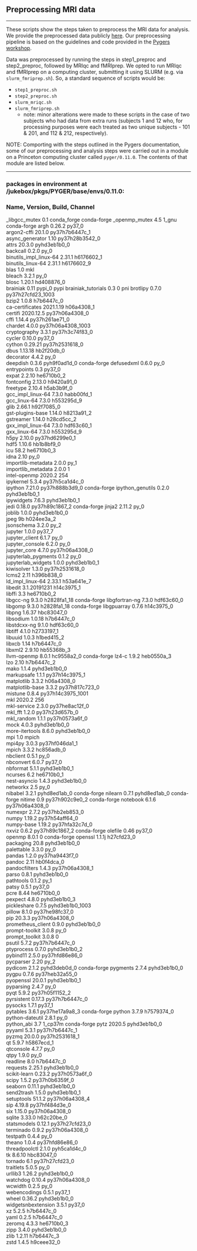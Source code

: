 ## Preprocessing MRI data
---------------------------------

These scripts show the steps taken to preprocess the MRI data for analysis. We provide the preprocessed data publicly [here](https://www.dropbox.com/scl/fo/6wzepx3baxel0f4n62k3s/AP4xny1B7vN7hXr6pBclmw8?rlkey=2kr2y9ba748lhhsu35avv51e2&st=fhbupdc6&dl=0). Our preprocessing pipeline is based on the guidelines and code provided in the [Pygers workshop](https://brainhack-princeton.github.io/handbook/content_pages/pygers_workshops/syllabus2020.html). 

Data was preprocessed by running the steps in step1_preproc and step2_preproc, followed by MRIqc and fMRIprep. We opted to run MRIqc and fMRIprep on a computing cluster, submitting it using SLURM (e.g. via `slurm_fmriprep.sh`). So, a standard sequence of scripts would be:
  - `step1_preproc.sh`
  - `step2_preproc.sh`
  - `slurm_mriqc.sh` 
  - `slurm_fmriprep.sh` 
    * note: minor alterations were made to these scripts in the case of two subjects who had data from extra runs (subjects 1 and 12 who, for processing purposes were each treated as two unique subjects - 101 & 201, and 112 & 212, respectively).
   
NOTE: Comporting with the steps outlined in the Pygers documentation, some of our preprocessing and analysis steps were carried out in a module on a Princeton computing cluster called `pyger/0.11.0`. The contents of that module are listed below.

--------------------------

### packages in environment at /jukebox/pkgs/PYGER/base/envs/0.11.0:

### Name,                    Version,                   Build,  Channel
_libgcc_mutex             0.1                 conda_forge    conda-forge
_openmp_mutex             4.5                       1_gnu    conda-forge
argh                      0.26.2                   py37_0  
argon2-cffi               20.1.0           py37h7b6447c_1  
async_generator           1.10             py37h28b3542_0  
attrs                     20.3.0             pyhd3eb1b0_0  
backcall                  0.2.0                      py_0  
binutils_impl_linux-64    2.31.1               h6176602_1  
binutils_linux-64         2.31.1               h6176602_9  
blas                      1.0                         mkl  
bleach                    3.2.1                      py_0  
blosc                     1.20.1               hd408876_0  
brainiak                  0.11                     pypi_0    pypi
brainiak_tutorials        0.3                           0    pni
brotlipy                  0.7.0           py37h27cfd23_1003  
bzip2                     1.0.8                h7b6447c_0  
ca-certificates           2021.1.19            h06a4308_1  
certifi                   2020.12.5        py37h06a4308_0  
cffi                      1.14.4           py37h261ae71_0  
chardet                   4.0.0           py37h06a4308_1003  
cryptography              3.3.1            py37h3c74f83_0  
cycler                    0.10.0                   py37_0  
cython                    0.29.21          py37h2531618_0  
dbus                      1.13.18              hb2f20db_0  
decorator                 4.4.2                      py_0  
deepdish                  0.3.6              pyh9f0ad1d_0    conda-forge
defusedxml                0.6.0                      py_0  
entrypoints               0.3                      py37_0  
expat                     2.2.10               he6710b0_2  
fontconfig                2.13.0               h9420a91_0  
freetype                  2.10.4               h5ab3b9f_0  
gcc_impl_linux-64         7.3.0                habb00fd_1  
gcc_linux-64              7.3.0                h553295d_9  
glib                      2.66.1               h92f7085_0  
gst-plugins-base          1.14.0               h8213a91_2  
gstreamer                 1.14.0               h28cd5cc_2  
gxx_impl_linux-64         7.3.0                hdf63c60_1  
gxx_linux-64              7.3.0                h553295d_9  
h5py                      2.10.0           py37hd6299e0_1  
hdf5                      1.10.6               hb1b8bf9_0  
icu                       58.2                 he6710b0_3  
idna                      2.10                       py_0  
importlib-metadata        2.0.0                      py_1  
importlib_metadata        2.0.0                         1  
intel-openmp              2020.2                      254  
ipykernel                 5.3.4            py37h5ca1d4c_0  
ipython                   7.21.0           py37h888b3d9_0    conda-forge
ipython_genutils          0.2.0              pyhd3eb1b0_1  
ipywidgets                7.6.3              pyhd3eb1b0_1  
jedi                      0.18.0           py37h89c1867_2    conda-forge
jinja2                    2.11.2                     py_0  
joblib                    1.0.0              pyhd3eb1b0_0  
jpeg                      9b                   h024ee3a_2  
jsonschema                3.2.0                      py_2  
jupyter                   1.0.0                    py37_7  
jupyter_client            6.1.7                      py_0  
jupyter_console           6.2.0                      py_0  
jupyter_core              4.7.0            py37h06a4308_0  
jupyterlab_pygments       0.1.2                      py_0  
jupyterlab_widgets        1.0.0              pyhd3eb1b0_1  
kiwisolver                1.3.0            py37h2531618_0  
lcms2                     2.11                 h396b838_0  
ld_impl_linux-64          2.33.1               h53a641e_7  
libedit                   3.1.20191231         h14c3975_1  
libffi                    3.3                  he6710b0_2  
libgcc-ng                 9.3.0               h2828fa1_18    conda-forge
libgfortran-ng            7.3.0                hdf63c60_0  
libgomp                   9.3.0               h2828fa1_18    conda-forge
libgpuarray               0.7.6                h14c3975_0  
libpng                    1.6.37               hbc83047_0  
libsodium                 1.0.18               h7b6447c_0  
libstdcxx-ng              9.1.0                hdf63c60_0  
libtiff                   4.1.0                h2733197_1  
libuuid                   1.0.3                h1bed415_2  
libxcb                    1.14                 h7b6447c_0  
libxml2                   2.9.10               hb55368b_3  
llvm-openmp               8.0.1                hc9558a2_0    conda-forge
lz4-c                     1.9.2                heb0550a_3  
lzo                       2.10                 h7b6447c_2  
mako                      1.1.4              pyhd3eb1b0_0  
markupsafe                1.1.1            py37h14c3975_1  
matplotlib                3.3.2                h06a4308_0  
matplotlib-base           3.3.2            py37h817c723_0  
mistune                   0.8.4           py37h14c3975_1001  
mkl                       2020.2                      256  
mkl-service               2.3.0            py37he8ac12f_0  
mkl_fft                   1.2.0            py37h23d657b_0  
mkl_random                1.1.1            py37h0573a6f_0  
mock                      4.0.3              pyhd3eb1b0_0  
more-itertools            8.6.0              pyhd3eb1b0_0  
mpi                       1.0                       mpich  
mpi4py                    3.0.3            py37hf046da1_1  
mpich                     3.3.2                hc856adb_0  
nbclient                  0.5.1                      py_0  
nbconvert                 6.0.7                    py37_0  
nbformat                  5.1.1              pyhd3eb1b0_1  
ncurses                   6.2                  he6710b0_1  
nest-asyncio              1.4.3              pyhd3eb1b0_0  
networkx                  2.5                        py_0  
nibabel                   3.2.1              pyhd8ed1ab_0    conda-forge
nilearn                   0.7.1              pyhd8ed1ab_0    conda-forge
nitime                    0.9              py37h902c9e0_2    conda-forge
notebook                  6.1.6            py37h06a4308_0  
numexpr                   2.7.2            py37hb2eb853_0  
numpy                     1.19.2           py37h54aff64_0  
numpy-base                1.19.2           py37hfa32c7d_0  
nxviz                     0.6.2            py37h89c1867_2    conda-forge
olefile                   0.46                     py37_0  
openmp                    8.0.1                         0    conda-forge
openssl                   1.1.1j               h27cfd23_0  
packaging                 20.8               pyhd3eb1b0_0  
palettable                3.3.0                      py_0  
pandas                    1.2.0            py37ha9443f7_0  
pandoc                    2.11                 hb0f4dca_0  
pandocfilters             1.4.3            py37h06a4308_1  
parso                     0.8.1              pyhd3eb1b0_0  
pathtools                 0.1.2                      py_1  
patsy                     0.5.1                    py37_0  
pcre                      8.44                 he6710b0_0  
pexpect                   4.8.0              pyhd3eb1b0_3  
pickleshare               0.7.5           pyhd3eb1b0_1003  
pillow                    8.1.0            py37he98fc37_0  
pip                       20.3.3           py37h06a4308_0  
prometheus_client         0.9.0              pyhd3eb1b0_0  
prompt-toolkit            3.0.8                      py_0  
prompt_toolkit            3.0.8                         0  
psutil                    5.7.2            py37h7b6447c_0  
ptyprocess                0.7.0              pyhd3eb1b0_2  
pybind11                  2.5.0            py37hfd86e86_0  
pycparser                 2.20                       py_2  
pydicom                   2.1.2              pyhd3deb0d_0    conda-forge
pygments                  2.7.4              pyhd3eb1b0_0  
pygpu                     0.7.6            py37heb32a55_0  
pyopenssl                 20.0.1             pyhd3eb1b0_1  
pyparsing                 2.4.7                      py_0  
pyqt                      5.9.2            py37h05f1152_2  
pyrsistent                0.17.3           py37h7b6447c_0  
pysocks                   1.7.1                    py37_1  
pytables                  3.6.1            py37he17a9a8_3    conda-forge
python                    3.7.9                h7579374_0  
python-dateutil           2.8.1                      py_0  
python_abi                3.7                     1_cp37m    conda-forge
pytz                      2020.5             pyhd3eb1b0_0  
pyyaml                    5.3.1            py37h7b6447c_1  
pyzmq                     20.0.0           py37h2531618_1  
qt                        5.9.7                h5867ecd_1  
qtconsole                 4.7.7                      py_0  
qtpy                      1.9.0                      py_0  
readline                  8.0                  h7b6447c_0  
requests                  2.25.1             pyhd3eb1b0_0  
scikit-learn              0.23.2           py37h0573a6f_0  
scipy                     1.5.2            py37h0b6359f_0  
seaborn                   0.11.1             pyhd3eb1b0_0  
send2trash                1.5.0              pyhd3eb1b0_1  
setuptools                51.1.2           py37h06a4308_4  
sip                       4.19.8           py37hf484d3e_0  
six                       1.15.0           py37h06a4308_0  
sqlite                    3.33.0               h62c20be_0  
statsmodels               0.12.1           py37h27cfd23_0  
terminado                 0.9.2            py37h06a4308_0  
testpath                  0.4.4                      py_0  
theano                    1.0.4            py37hfd86e86_0  
threadpoolctl             2.1.0              pyh5ca1d4c_0  
tk                        8.6.10               hbc83047_0  
tornado                   6.1              py37h27cfd23_0  
traitlets                 5.0.5                      py_0  
urllib3                   1.26.2             pyhd3eb1b0_0  
watchdog                  0.10.4           py37h06a4308_0  
wcwidth                   0.2.5                      py_0  
webencodings              0.5.1                    py37_1  
wheel                     0.36.2             pyhd3eb1b0_0  
widgetsnbextension        3.5.1                    py37_0  
xz                        5.2.5                h7b6447c_0  
yaml                      0.2.5                h7b6447c_0  
zeromq                    4.3.3                he6710b0_3  
zipp                      3.4.0              pyhd3eb1b0_0  
zlib                      1.2.11               h7b6447c_3  
zstd                      1.4.5                h9ceee32_0  
